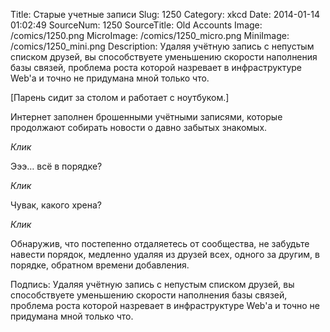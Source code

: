 Title: Старые учетные записи 
Slug: 1250 
Category: xkcd 
Date: 2014-01-14 01:02:49 
SourceNum: 1250 
SourceTitle: Old Accounts 
Image: /comics/1250.png 
MicroImage: /comics/1250_micro.png 
MiniImage: /comics/1250_mini.png 
Description: Удаляя учётную запись с непустым списком друзей, вы способствуете уменьшению скорости наполнения базы связей, проблема роста которой назревает в инфраструктуре Web'а и точно не придумана мной только что. 

[Парень сидит за столом и работает с ноутбуком.]

Интернет заполнен брошенными учётными записями, которые продолжают собирать новости о давно забытых знакомых.

*Клик*

Эээ… всё в порядке?

*Клик*

Чувак, какого хрена?

*Клик*

Обнаружив, что постепенно отдаляетесь от сообщества, не забудьте навести порядок, медленно удаляя из друзей всех, одного за другим, в порядке, обратном времени добавления.

Подпись: Удаляя учётную запись с непустым списком друзей, вы способствуете уменьшению скорости наполнения базы связей, проблема роста которой назревает в инфраструктуре Web'а и точно не придумана мной только что.
